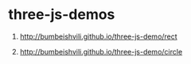 # three-js-demos


1. http://bumbeishvili.github.io/three-js-demo/rect


2. http://bumbeishvili.github.io/three-js-demo/circle